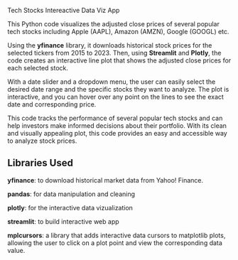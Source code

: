  Tech Stocks Intereactive Data Viz App

This Python code visualizes the adjusted close prices of several popular tech stocks including Apple (AAPL), Amazon (AMZN), Google (GOOGL) etc.

Using the **yfinance** library, it downloads historical stock prices for the selected tickers from 2015 to 2023. Then, using **Streamlit** and **Plotly**, the code creates an interactive line plot that shows the adjusted close prices for each selected stock.

With a date slider and a dropdown menu, the user can easily select the desired date range and the specific stocks they want to analyze. The plot is interactive, and you can hover over any point on the lines to see the exact date and corresponding price.

This code tracks the performance of several popular tech stocks and can help investors make informed decisions about their portfolio. With its clean and visually appealing plot, this code provides an easy and accessible way to analyze stock prices.

## Libraries Used 

**yfinance**: to download historical market data from Yahoo! Finance.

**pandas**: for data manipulation and cleaning

**plotly**: for the interactive data vizualization 

**streamlit**: to build interactive web app


**mplcursors**: a library that adds interactive data cursors to matplotlib plots, allowing the user to click on a plot point and view the corresponding data value.